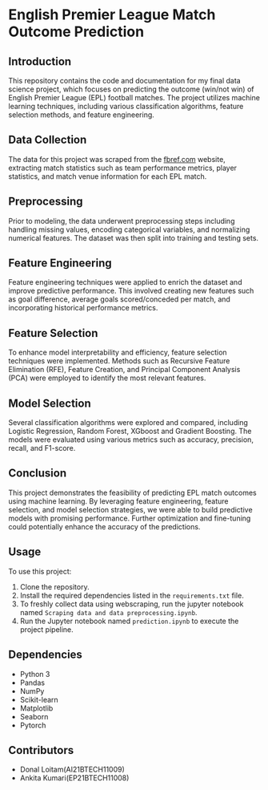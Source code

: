 # English Premier League Match Outcome Prediction

## Introduction
This repository contains the code and documentation for my final data science project, which focuses on predicting the outcome (win/not win) of English Premier League (EPL) football matches. The project utilizes machine learning techniques, including various classification algorithms, feature selection methods, and feature engineering.

## Data Collection
The data for this project was scraped from the [fbref.com](https://fbref.com/en/comps/9/Premier-League-Stats) website, extracting match statistics such as team performance metrics, player statistics, and match venue information for each EPL match.

## Preprocessing
Prior to modeling, the data underwent preprocessing steps including handling missing values, encoding categorical variables, and normalizing numerical features. The dataset was then split into training and testing sets.

## Feature Engineering
Feature engineering techniques were applied to enrich the dataset and improve predictive performance. This involved creating new features such as goal difference, average goals scored/conceded per match, and incorporating historical performance metrics.

## Feature Selection
To enhance model interpretability and efficiency, feature selection techniques were implemented. Methods such as Recursive Feature Elimination (RFE), Feature Creation, and Principal Component Analysis (PCA) were employed to identify the most relevant features.

## Model Selection
Several classification algorithms were explored and compared, including Logistic Regression, Random Forest, XGboost and Gradient Boosting. The models were evaluated using various metrics such as accuracy, precision, recall, and F1-score.

## Conclusion
This project demonstrates the feasibility of predicting EPL match outcomes using machine learning. By leveraging feature engineering, feature selection, and model selection strategies, we were able to build predictive models with promising performance. Further optimization and fine-tuning could potentially enhance the accuracy of the predictions.

## Usage
To use this project:
1. Clone the repository.
2. Install the required dependencies listed in the `requirements.txt` file.
3. To freshly collect data using webscraping, run the jupyter notebook named `Scraping data and data preprocessing.ipynb`.
4. Run the Jupyter notebook named `prediction.ipynb` to execute the project pipeline.

## Dependencies
- Python 3
- Pandas
- NumPy
- Scikit-learn
- Matplotlib
- Seaborn
- Pytorch

## Contributors
- Donal Loitam(AI21BTECH11009)
- Ankita Kumari(EP21BTECH11008)
